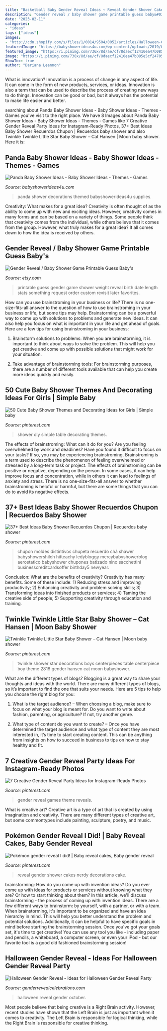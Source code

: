 ```yaml
---
title: "Basketball Baby Gender Reveal Ideas ~ Reveal Gender Shower Cakes Nerdy Decorations Cake"
description: "Gender reveal / baby shower game printable guess baby&#039;s"
date: "2023-02-11"
categories:
- "ideas"
tags: ["ideas"]
images:
- "http://cdn.shopify.com/s/files/1/0014/9504/0052/articles/Halloween-Gender-Reveal_22f23d8a-44f1-4bfa-864d-c79ccfc24822_600x600.jpg?v=1602795012"
featuredImage: "https://babyshowerideas4u.com/wp-content/uploads/2019/02/panda-baby-shower-supplies-and-decors-600x843-1.jpg"
featured_image: "https://i.pinimg.com/736x/8d/ae/cf/8daecf12410ea47b085e5cf2470595d4.jpg"
image: "https://i.pinimg.com/736x/8d/ae/cf/8daecf12410ea47b085e5cf2470595d4.jpg"
ShowToc: true
author: "Dariana Leannon"
---
```



What is innovation?
Innovation is a process of change in any aspect of life. It can come in the form of new products, services, or ideas. Innovation is also a term that can be used to describe the process of creating new ways to do things. Innovation can be good or bad, but it always has the potential to make life easier and better.

	

		
searching about Panda Baby Shower Ideas - Baby Shower Ideas - Themes - Games you've visit to the right place. We have 8 Images about Panda Baby Shower Ideas - Baby Shower Ideas - Themes - Games like 7 Creative Gender Reveal Party Ideas for Instagram-Ready Photos, 37+ Best Ideas Baby Shower Recuerdos Chupon | Recuerdos baby shower and also Twinkle Twinkle Little Star Baby Shower – Cat Hansen | Moon baby shower. Here it is:
		
    
## Panda Baby Shower Ideas - Baby Shower Ideas - Themes - Games

<img loading=lazy src="https://babyshowerideas4u.com/wp-content/uploads/2019/02/panda-baby-shower-supplies-and-decors-600x843-1.jpg" onerror="this.onerror=null;this.src='https://tse3.mm.bing.net/th?id=OIP.FBps9ywrrQ-LBf92nshPQwHaKZ&amp;pid=15.1';" alt="Panda Baby Shower Ideas - Baby Shower Ideas - Themes - Games">

_Source: babyshowerideas4u.com_

>panda shower decorations themed babyshowerideas4u supplies. 

	

Creativity: What makes for a great idea?
Creativity is often thought of as the ability to come up with new and exciting ideas. However, creativity comes in many forms and can be based on a variety of things. Some people think that creativity comes from the individual, while others believe that it comes from the group. However, what truly makes for a great idea? It all comes down to how the idea is received by others.

    
## Gender Reveal / Baby Shower Game Printable Guess Baby&#039;s

<img loading=lazy src="https://img1.etsystatic.com/015/0/7916236/il_fullxfull.448097069_m0im.jpg" onerror="this.onerror=null;this.src='https://tse1.mm.bing.net/th?id=OIP.uARQI4li7zjR34bGs8xdpwHaJ4&amp;pid=15.1';" alt="Gender Reveal / Baby Shower Game Printable Guess Baby&#039;s">

_Source: etsy.com_

>printable guess gender game shower weight reveal birth date length stats something request order custom revisit later favorites. 

	

How can you use brainstroming in your business or life?
There is no one-size-fits-all answer to the question of how to use brainstroming in your business or life, but some tips may help. Brainstorming can be a powerful way to come up with solutions to problems and generate new ideas. It can also help you focus on what is important in your life and get ahead of goals. Here are a few tips for using brainstroming in your business: 
1. Brainstorm solutions to problems: When you are brainstorming, it is important to think about ways to solve the problem. This will help you get creative and come up with possible solutions that might work for your situation. 

2. Take advantage of brainstorming tools: For brainstorming purposes, there are a number of different tools available that can help you create more ideas quickly and easily.

    
## 50 Cute Baby Shower Themes And Decorating Ideas For Girls | Simple Baby

<img loading=lazy src="https://i.pinimg.com/736x/75/5e/cb/755ecbcf27751b2bba511f72f6274b4b.jpg" onerror="this.onerror=null;this.src='https://tse3.mm.bing.net/th?id=OIP.eO1WU1O0AMI-pjAjDEK0egHaJ3&amp;pid=15.1';" alt="50 Cute Baby Shower Themes and Decorating Ideas for Girls | Simple baby">

_Source: pinterest.com_

>shower diy simple table decorating themes. 

	

The effects of brainstroming: What can it do for you?
Are you feeling overwhelmed by work and deadlines? Have you found it difficult to focus on your tasks? If so, you may be experiencing brainstroming. Brainstroming is a term used to describe the phenomenon of feeling overwhelmed or stressed by a long-term task or project. The effects of brainstroming can be positive or negative, depending on the person. In some cases, it can help improve focus and concentration, while in others it can lead to feelings of anxiety and stress. There is no one-size-fits-all answer to whether brainstroming is helpful or harmful, but there are some things that you can do to avoid its negative effects.

    
## 37+ Best Ideas Baby Shower Recuerdos Chupon | Recuerdos Baby Shower

<img loading=lazy src="https://i.pinimg.com/736x/16/24/a3/1624a3447b0db45ec25bf5efa00b438e.jpg" onerror="this.onerror=null;this.src='https://tse3.mm.bing.net/th?id=OIP.jeYpLcmyq9Uy05HZraVaBgAAAA&amp;pid=15.1';" alt="37+ Best Ideas Baby Shower Recuerdos Chupon | Recuerdos baby shower">

_Source: pinterest.com_

>chupon moldes distintivos chupeta recuerdo chá shawer babyshowershiloh hitteachy ledybloggy mercybabyshowerblog aerostatico babyshower chupones batizado nino sacchettini businesscreditcardsoffer birthday5 newyear. 

	

Conclusion: What are the benefits of creativity?
Creativity has many benefits. Some of these include: 1) Reducing stress and improving productivity; 2) Enhancing creativity and problem solving skills; 3) Transforming ideas into finished products or services; 4) Taming the creative side of people; 5) Supporting creativity through education and training.

    
## Twinkle Twinkle Little Star Baby Shower – Cat Hansen | Moon Baby Shower

<img loading=lazy src="https://i.pinimg.com/736x/09/6f/df/096fdf052a90a325ef78f4456011c5ed.jpg" onerror="this.onerror=null;this.src='https://tse2.mm.bing.net/th?id=OIP.PLMoWCHvUnR9YepVnkZFGwHaJ3&amp;pid=15.1';" alt="Twinkle Twinkle Little Star Baby Shower – Cat Hansen | Moon baby shower">

_Source: pinterest.com_

>twinkle shower star decorations boys centerpieces table centerpiece boy theme 2818 gender hansen cat moon babyshower. 

	

What are the different types of blogs?
Blogging is a great way to share your thoughts and ideas with the world. There are many different types of blogs, so it’s important to find the one that suits your needs. Here are 5 tips to help you choose the right blog for you: 
1. What is the target audience? – When choosing a blog, make sure to focus on what your blog is meant for. Do you want to write about fashion, parenting, or agriculture? If not, try another genre. 

2. What type of content do you want to create? – Once you have determined the target audience and what type of content they are most interested in, it’s time to start creating content. This can be anything from insights on how to succeed in business to tips on how to stay healthy and fit. 


    
## 7 Creative Gender Reveal Party Ideas For Instagram-Ready Photos

<img loading=lazy src="https://i.pinimg.com/736x/8d/ae/cf/8daecf12410ea47b085e5cf2470595d4.jpg" onerror="this.onerror=null;this.src='https://tse2.mm.bing.net/th?id=OIP.e-S0NSLApWhL62Ela8NAhAHaJ4&amp;pid=15.1';" alt="7 Creative Gender Reveal Party Ideas for Instagram-Ready Photos">

_Source: pinterest.com_

>gender reveal games theme reveals. 

	

What is creative art?
Creative art is a type of art that is created by using imagination and creativity. There are many different types of creative art, but some commontypes include painting, sculpture, poetry, and music.

    
## Pokémon Gender Reveal I Did! | Baby Reveal Cakes, Baby Gender Reveal

<img loading=lazy src="https://i.pinimg.com/736x/b8/7e/0e/b87e0ee518dda15a94eb4585d4e2bc7f.jpg" onerror="this.onerror=null;this.src='https://tse4.mm.bing.net/th?id=OIP.1HbDuQda-ZMJfTjHAXbjAAHaLZ&amp;pid=15.1';" alt="Pokémon gender reveal I did! | Baby reveal cakes, Baby gender reveal">

_Source: pinterest.com_

>reveal gender shower cakes nerdy decorations cake. 

	

brainstorming: How do you come up with invention ideas?
Do you ever come up with ideas for products or services without knowing what they are? Or how to start thinking about them? In this article, we'll discuss brainstorming - the process of coming up with invention ideas.
There are a few different ways to brainstorm: by yourself, with a partner, or with a team. When brainstorming, it's important to be organized and have an idea hierarchy in mind. This will help you better understand the problem and potential solutions. Additionally, it can be helpful to have specific goals in mind before starting the brainstorming session. Once you've got your goals set, it's time to get creative! You can use any tool you like - including paper and pencils, a whiteboard, a computer screen, or even your iPod - but our favorite tool is a good old fashioned brainstorming session!

    
## Halloween Gender Reveal - Ideas For Halloween Gender Reveal Party

<img loading=lazy src="http://cdn.shopify.com/s/files/1/0014/9504/0052/articles/Halloween-Gender-Reveal_22f23d8a-44f1-4bfa-864d-c79ccfc24822_600x600.jpg?v=1602795012" onerror="this.onerror=null;this.src='https://tse2.mm.bing.net/th?id=OIP.BhiD4Xa5a52I-7FWzSR1fQHaJQ&amp;pid=15.1';" alt="Halloween Gender Reveal - Ideas for Halloween Gender Reveal Party">

_Source: genderrevealcelebrations.com_

>halloween reveal gender october. 

	

Most people believe that being creative is a Right Brain activity. However, recent studies have shown that the Left Brain is just as important when it comes to creativity. The Left Brain is responsible for logical thinking, while the Right Brain is responsible for creative thinking.

